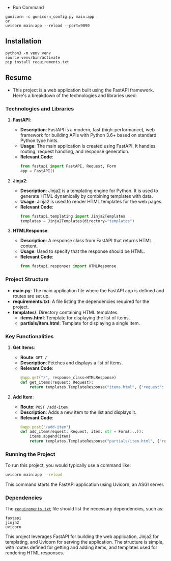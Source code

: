 - Run Command
```
gunicorn -c gunicorn_config.py main:app
or
uvicorn main:app --reload --port=9090
```

## Installation
```
python3 -m venv venv
source venv/bin/activate
pip install requirements.txt
```


## Resume
- This project is a web application built using the FastAPI framework. Here's a breakdown of the technologies and libraries used:

### Technologies and Libraries

1. **FastAPI**:
   - **Description**: FastAPI is a modern, fast (high-performance), web framework for building APIs with Python 3.6+ based on standard Python type hints.
   - **Usage**: The main application is created using FastAPI. It handles routing, request handling, and response generation.
   - **Relevant Code**:
     ```python
     from fastapi import FastAPI, Request, Form
     app = FastAPI()
     ```

2. **Jinja2**:
   - **Description**: Jinja2 is a templating engine for Python. It is used to generate HTML dynamically by combining templates with data.
   - **Usage**: Jinja2 is used to render HTML templates for the web pages.
   - **Relevant Code**:
     ```python
     from fastapi.templating import Jinja2Templates
     templates = Jinja2Templates(directory="templates")
     ```

3. **HTMLResponse**:
   - **Description**: A response class from FastAPI that returns HTML content.
   - **Usage**: Used to specify that the response should be HTML.
   - **Relevant Code**:
     ```python
     from fastapi.responses import HTMLResponse
     ```

### Project Structure

- **main.py**: The main application file where the FastAPI app is defined and routes are set up.
- **requirements.txt**: A file listing the dependencies required for the project.
- **templates/**: Directory containing HTML templates.
  - **items.html**: Template for displaying the list of items.
  - **partials/item.html**: Template for displaying a single item.

### Key Functionalities

1. **Get Items**:
   - **Route**: `GET /`
   - **Description**: Fetches and displays a list of items.
   - **Relevant Code**:
     ```python
     @app.get("/", response_class=HTMLResponse)
     def get_items(request: Request):
         return templates.TemplateResponse("items.html", {"request": request, "items": items})
     ```

2. **Add Item**:
   - **Route**: `POST /add-item`
   - **Description**: Adds a new item to the list and displays it.
   - **Relevant Code**:
     ```python
     @app.post("/add-item")
     def add_item(request: Request, item: str = Form(...)):
         items.append(item)
         return templates.TemplateResponse("partials/item.html", {"request": request, "item": item})
     ```

### Running the Project

To run this project, you would typically use a command like:
```sh
uvicorn main:app --reload
```
This command starts the FastAPI application using Uvicorn, an ASGI server.

### Dependencies

The [`requirements.txt`](command:_github.copilot.openRelativePath?%5B%7B%22scheme%22%3A%22file%22%2C%22authority%22%3A%22%22%2C%22path%22%3A%22%2FUsers%2Fdaniel%2FSites%2FDevTools%2FPythonDev%2Ffastapi-htmx-demo%2Frequirements.txt%22%2C%22query%22%3A%22%22%2C%22fragment%22%3A%22%22%7D%2C%22e0b46eff-3dea-4990-a525-5b2e044cce4e%22%5D "/Users/daniel/Sites/DevTools/PythonDev/fastapi-htmx-demo/requirements.txt") file should list the necessary dependencies, such as:
```
fastapi
jinja2
uvicorn
```

This project leverages FastAPI for building the web application, Jinja2 for templating, and Uvicorn for serving the application. The structure is simple, with routes defined for getting and adding items, and templates used for rendering HTML responses.
